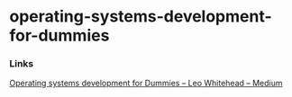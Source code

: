 # operating-systems-development-for-dummies

### Links

[Operating systems development for Dummies – Leo Whitehead – Medium](https://medium.com/@lduck11007/operating-systems-development-for-dummies-3d4d786e8ac)
